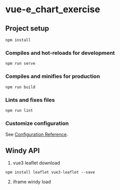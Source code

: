 # vue-e_chart_exercise

## Project setup
```
npm install
```

### Compiles and hot-reloads for development
```
npm run serve
```

### Compiles and minifies for production
```
npm run build
```

### Lints and fixes files
```
npm run lint
```

### Customize configuration
See [Configuration Reference](https://cli.vuejs.org/config/).


## Windy API
1. vue3 leaflet download
 ```
npm install leaflet vue3-leaflet --save
```
2. iframe windy load


